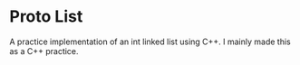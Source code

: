 # Proto List

A practice implementation of an int linked list using C++. I mainly made this as a C++ practice.
